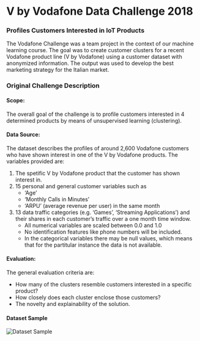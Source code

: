 # V by Vodafone Data Challenge 2018
### Profiles Customers Interested in IoT Products
The Vodafone Challenge was a team project in the context of our machine learning course. 
The goal was to create customer clusters for a recent Vodafone product line (V by Vodafone) using a customer dataset with anonymized information. 
The output was used to develop the best marketing strategy for the Italian market.


### Original Challenge Description
#### Scope: 
The overall goal of the challenge is to profile customers interested in 4 determined products by means of unsupervised learning (clustering). 

#### Data Source: 
The dataset describes the profiles of around 2,600 Vodafone customers who have shown interest in one of the V by Vodafone products. The variables provided are: 
1. The spetific V by Vodafone product that the customer has shown interest in. 
2. 15 personal and general customer variables such as 
    - ‘Age’
    - ‘Monthly Calls in Minutes’
    - ‘ARPU’ (average revenue per user) in the same month 
3. 13 data traffic categories (e.g. ‘Games’, ‘Streaming Applications’) and their shares in each customer’s traffic over a one month time window.
    - All numerical variables are scaled between 0.0 and 1.0 
    - No identification features like phone numbers will be included. 
    - In the categorical variables there may be null values, which means that for the partitular instance the data is not available. 

#### Evaluation: 
The general evaluation criteria are: 
- How many of the clusters resemble customers interested in a specific product? 
- How closely does each cluster enclose those customers?
- The novelty and explainability of the solution.

#### Dataset Sample
![Dataset Sample](https://raw.githubusercontent.com/rodolphedlb/vodafone_challenge_data_science/master/Dataset_Sample.jpg)
